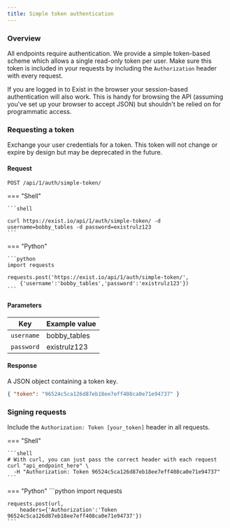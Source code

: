 ```yaml
---
title: Simple token authentication
---
```


### Overview

All endpoints require authentication. We provide a simple token-based scheme which allows a single read-only token per user.
Make sure this token is included in your requests by including the `Authorization` header with every request.

If you are logged in to Exist in the browser your session-based authentication will also work. This is handy for browsing the API
(assuming you've set up your browser to accept JSON) but shouldn't be relied on for programmatic access.

### Requesting a token 

Exchange your user credentials for a token. This token will not change or expire by design but may be deprecated in the future.


#### Request

`POST /api/1/auth/simple-token/`

=== "Shell"

    ```shell

    curl https://exist.io/api/1/auth/simple-token/ -d username=bobby_tables -d password=existrulz123
    ```

=== "Python"

    ```python
    import requests

    requests.post('https://exist.io/api/1/auth/simple-token/',
        {'username':'bobby_tables','password':'existrulz123'})
    ```


#### Parameters

Key      | Example value
-------- | --------
`username` | bobby_tables
`password` | existrulz123

#### Response

A JSON object containing a token key.


```json
{ "token": "96524c5ca126d87eb18ee7eff408ca0e71e94737" }
```


### Signing requests

Include the `Authorization: Token [your_token]` header in all requests.

=== "Shell"

    ```shell
    # With curl, you can just pass the correct header with each request
    curl "api_endpoint_here" \
      -H "Authorization: Token 96524c5ca126d87eb18ee7eff408ca0e71e94737"
    ```
    
=== "Python"
    ```python
    import requests

    requests.post(url,
        headers={'Authorization':'Token 96524c5ca126d87eb18ee7eff408ca0e71e94737'})
    ```
